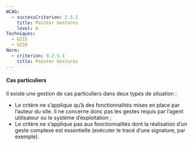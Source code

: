 ```yaml
---
WCAG:
  - successCriterion: 2.5.1
    title: Pointer Gestures
    level: A
Techniques:
  - G215
  - G216
Norm:
  - criterion: 9.2.5.1
    title: Pointer Gestures
---
```


#### Cas particuliers

Il existe une gestion de cas particuliers dans deux types de situation :

- Le critère ne s’applique qu’à des fonctionnalités mises en place par l’auteur du site. Il ne concerne donc pas les gestes requis par l’agent utilisateur ou le système d’exploitation ;
- Le critère ne s’applique pas aux fonctionnalités dont la réalisation d’un geste complexe est essentielle (exécuter le tracé d’une signature, par exemple).
